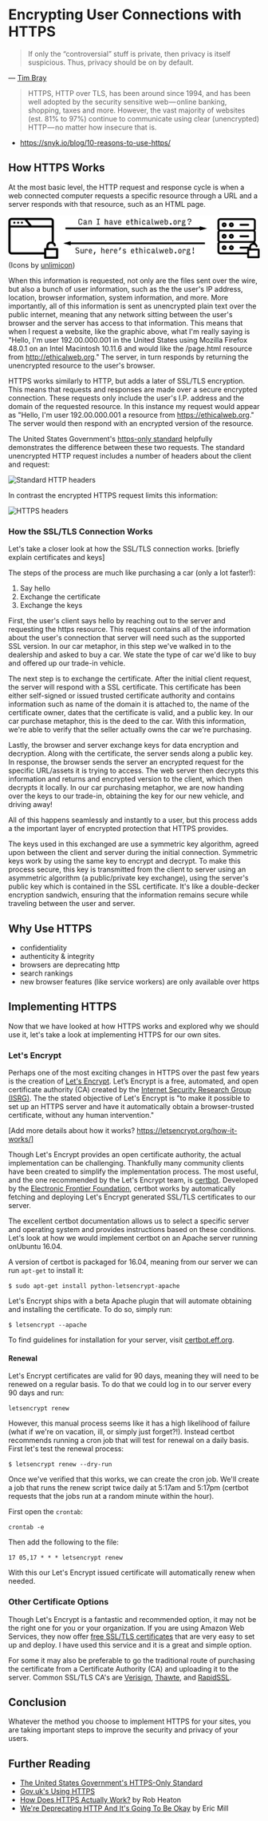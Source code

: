 # Encrypting User Connections with HTTPS

> If only the “controversial” stuff is private, then privacy is itself suspicious. Thus, privacy should be on by default.

— [Tim Bray](https://www.tbray.org/ongoing/When/201x/2012/12/02/HTTPS)

> HTTPS, HTTP over TLS, has been around since 1994, and has been well adopted by the security sensitive web — online banking, shopping, taxes and more. However, the vast majority of websites (est. 81% to 97%) continue to communicate using clear (unencrypted) HTTP — no matter how insecure that is.

  - https://snyk.io/blog/10-reasons-to-use-https/

## How HTTPS Works

At the most basic level, the HTTP request and response cycle is when a web connected computer requests a specific resource through a URL and a server responds with that resource, such as an HTML page.

![HTTP request/response cycle](img/http.png)
(Icons by [unlimicon](https://thenounproject.com/unlimicon/))

When this information is requested, not only are the files sent over the wire, but also a bunch of user information, such as the the user's IP address, location, browser information, system information, and more. More importantly, all of this information is sent as unencrypted plain text over the public internet, meaning that any network sitting between the user's browser and the server has access to that information.  This means that when I request a website, like the graphic above, what I'm really saying is "Hello, I'm user 192.00.000.001 in the United States using Mozilla Firefox 48.0.1 on an Intel Macintosh 10.11.6 and would like the /page.html resource from http://ethicalweb.org." The server, in turn responds by returning the unencrypted resource to the user's browser.

HTTPS works similarly to HTTP, but adds a later of SSL/TLS encryption. This means that requests and responses are made over a secure encrypted connection. These requests only include the user's I.P. address and the domain of the requested resource. In this instance my request would appear as "Hello, I'm user 192.00.000.001 a resource from https://ethicalweb.org." The server would then respond with an encrypted version of the resource.

The United States Government's [https-only standard](https://https.cio.gov/faq/#what-does-https-do?) helpfully demonstrates the difference between these two requests. The standard unencrypted HTTP request includes a number of headers about the client and request:

![Standard HTTP headers](https://https.cio.gov/assets/images/with-http-headers.png)

In contrast the encrypted HTTPS request limits this information:

![HTTPS headers](https://https.cio.gov/assets/images/with-https-headers.png)

### How the SSL/TLS Connection Works

Let's take a closer look at how the SSL/TLS connection works. [briefly explain certificates and keys]

The steps of the process are much like purchasing a car (only a lot faster!):

1. Say hello
3. Exchange the certificate
4. Exchange the keys

First, the user's client says hello by reaching out to the server and requesting the https resource. This request contains all of the information about the user's connection that server will need such as the supported SSL version. In our car metaphor, in this step we've walked in to the dealership and asked to buy a car. We state the type of car we'd like to buy and offered up our trade-in vehicle.

The next step is to exchange the certificate. After the initial client request, the server will respond with a SSL certificate. This certificate has been either self-signed or issued trusted certificate authority and contains information such as name of the domain it is attached to, the name of the certificate owner, dates that the certificate is valid, and a public key. In our car purchase metaphor, this is the deed to the car. With this information, we're able to verify that the seller actually owns the car we're purchasing.

Lastly, the browser and server exchange keys for data encryption and decryption. Along with the certificate, the server sends along a public key. In response, the browser sends the server an encrypted request for the specific URL/assets it is trying to access. The web server then decrypts this information and returns and encrypted version to the client, which then decrypts it locally. In our car purchasing metaphor, we are now handing over the keys to our trade-in, obtaining the key for our new vehicle, and driving away!

All of this happens seamlessly and instantly to a user, but this process adds a the important layer of encrypted protection that HTTPS provides.

<ASIDE>
The keys used in this exchanged are use a symmetric key algorithm, agreed upon between the client and server during the initial connection. Symmetric keys work by using the same key to encrypt and decrypt. To make this process secure, this key is transmitted from the client to server using an asymmetric algorithm (a public/private key exchange), using the server's public key which is contained in the SSL certificate. It's like a double-decker encryption sandwich, ensuring that the information remains secure while traveling between the user and server.
</ASIDE>


## Why Use HTTPS

- confidentiality
- authenticity & integrity
- browsers are deprecating http
- search rankings
- new browser features (like service workers) are only available over https

## Implementing HTTPS

Now that we have looked at how HTTPS works and explored why we should use it, let's take a look at implementing HTTPS for our own sites.

### Let's Encrypt

Perhaps one of the most exciting changes in HTTPS over the past few years is the creation of [Let's Encrypt](https://letsencrypt.org/). Let’s Encrypt is a free, automated, and open certificate authority (CA) created by the [Internet Security Research Group (ISRG)](https://letsencrypt.org/isrg/). The the stated objective of Let's Encrypt is "to make it possible to set up an HTTPS server and have it automatically obtain a browser-trusted certificate, without any human intervention."

[Add more details about how it works? https://letsencrypt.org/how-it-works/]

Though Let's Encrypt provides an open certificate authority, the actual implementation can be challenging. Thankfully many community clients have been created to simplify the implementation process. The most useful, and the one recommended by the Let's Encrypt team, is [certbot](https://certbot.eff.org/). Developed by the [Electronic Frontier Foundation](https://www.eff.org/), certbot works by automatically fetching and deploying Let's Encrypt generated SSL/TLS certificates to our server.

The excellent certbot documentation allows us to select a specific server and operating system and provides instructions based on these conditions. Let's look at how we would implement certbot on an Apache server running onUbuntu 16.04.

A version of certbot is packaged for 16.04, meaning from our server we can run `apt-get` to install it:

```
$ sudo apt-get install python-letsencrypt-apache
```

Let's Encrypt ships with a beta Apache plugin that will automate obtaining and installing the certificate. To do so, simply run:

```
$ letsencrypt --apache
```

To find guidelines for installation for your server, visit [certbot.eff.org](https://certbot.eff.org).

#### Renewal

Let's Encrypt certificates are valid for 90 days, meaning they will need to be renewed on a regular basis. To do that we could log in to our server every 90 days and run:

```
letsencrypt renew
```

However, this manual process seems like it has a high likelihood of failure (what if we're on vacation, ill, or simply just forget?!). Instead certbot recommends running a cron job that will test for renewal on a daily basis. First let's test the renewal process:

```
$ letsencrypt renew --dry-run
```

Once we've verified that this works, we can create the cron job. We'll create a job that runs the renew script twice daily at 5:17am and 5:17pm (certbot requests that the jobs run at a random minute within the hour).

First open the `crontab`:

```
crontab -e
```

Then add the following to the file:

```
17 05,17 * * * letsencrypt renew
```

With this our Let's Encrypt issued certificate will automatically renew when needed.


### Other Certificate Options

Though Let's Encrypt is a fantastic and recommended option, it may not be the right one for you or your organization. If you are using Amazon Web Services, they now offer [free SSL/TLS certificates](https://aws.amazon.com/certificate-manager) that are very easy to set up and deploy. I have used this service and it is a great and simple option.

For some it may also be preferable to go the traditional route of purchasing the certificate from a Certificate Authority (CA) and uploading it to the server. Common SSL/TLS CA's are [Verisign](https://www.verisign.com/), [Thawte](https://www.thawte.com/), and [RapidSSL](https://www.rapidssl.com/).

## Conclusion

Whatever the method you choose to implement HTTPS for your sites, you are taking important steps to improve the security and privacy of your users.

## Further Reading

- [The United States Government's HTTPS-Only Standard](https://https.cio.gov/)
- [Gov.uk's Using HTTPS](https://www.gov.uk/service-manual/technology/using-https)
- [How Does HTTPS Actually Work?](http://robertheaton.com/2014/03/27/how-does-https-actually-work/) by Rob Heaton
- [We're Deprecating HTTP And It's Going To Be Okay](https://konklone.com/post/were-deprecating-http-and-its-going-to-be-okay) by Eric Mill
